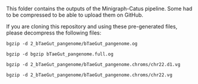 This folder contains the outputs of the Minigraph-Catus pipeline. Some had to be compressed to be able to upload them on GitHub.

If you are cloning this repository and using these pre-generated files, please decompress the following files:

```bgzip -d 2_bTaeGut_pangenome/bTaeGut_pangenome.og```

```bgzip -d bgzip bTaeGut_pangenome.full.og```

```bgzip -d 2_bTaeGut_pangenome/bTaeGut_pangenome.chroms/chr22.d1.vg```

```bgzip -d 2_bTaeGut_pangenome/bTaeGut_pangenome.chroms/chr22.vg```

